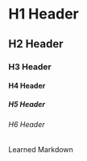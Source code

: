 # H1 Header
## H2 Header
### H3 Header
#### H4 Header
##### H5 Header
###### H6 Header

Learned Markdown
